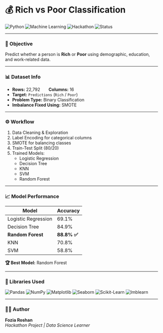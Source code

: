 # 💰 Rich vs Poor Classification

![Python](https://img.shields.io/badge/Python-3.10-blue?logo=python)
![Machine Learning](https://img.shields.io/badge/Machine%20Learning-Project-green?logo=scikitlearn)
![Hackathon](https://img.shields.io/badge/Hackathon-Submission-orange)
![Status](https://img.shields.io/badge/Status-Completed-brightgreen)

---

### 🎯 Objective
Predict whether a person is **Rich** or **Poor** using demographic, education, and work-related data.

---

### 📊 Dataset Info
- **Rows:** 22,792  **Columns:** 16  
- **Target:** `Predictions` (`Rich` / `Poor`)  
- **Problem Type:** Binary Classification  
- **Imbalance Fixed Using:** SMOTE  

---

### ⚙️ Workflow
1. Data Cleaning & Exploration  
2. Label Encoding for categorical columns  
3. SMOTE for balancing classes  
4. Train-Test Split (80/20)  
5. Trained Models:  
   - Logistic Regression  
   - Decision Tree  
   - KNN  
   - SVM  
   - Random Forest  

---

### 📈 Model Performance

| Model | Accuracy |
|--------|-----------|
| Logistic Regression | 69.1% |
| Decision Tree | 84.9% |
| **Random Forest** | **88.8% ✅** |
| KNN | 70.8% |
| SVM | 58.8% |

**🏆 Best Model:** Random Forest

---

### 🧰 Libraries Used
![Pandas](https://img.shields.io/badge/Pandas-Data%20Analysis-purple?logo=pandas)
![NumPy](https://img.shields.io/badge/NumPy-Numerical%20Computing-blue?logo=numpy)
![Matplotlib](https://img.shields.io/badge/Matplotlib-Visualization-orange?logo=plotly)
![Seaborn](https://img.shields.io/badge/Seaborn-Data%20Viz-lightblue?logo=seaborn)
![Scikit-Learn](https://img.shields.io/badge/Scikit--Learn-ML-yellow?logo=scikitlearn)
![Imblearn](https://img.shields.io/badge/Imbalanced--Learn-SMOTE-red)

---

### 👩‍💻 Author
**Fozia Roshan**  
*Hackathon Project | Data Science Learner*
